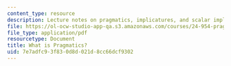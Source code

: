 ```yaml
---
content_type: resource
description: Lecture notes on pragmatics, implicatures, and scalar implicatures.
file: https://ol-ocw-studio-app-qa.s3.amazonaws.com/courses/24-954-pragmatics-in-linguistic-theory-spring-2010/7e7adfc93f830d8d021d8cc66dcf9302_MIT24_954S10_lec01.pdf
file_type: application/pdf
resourcetype: Document
title: What is Pragmatics?
uid: 7e7adfc9-3f83-0d8d-021d-8cc66dcf9302
---
```


